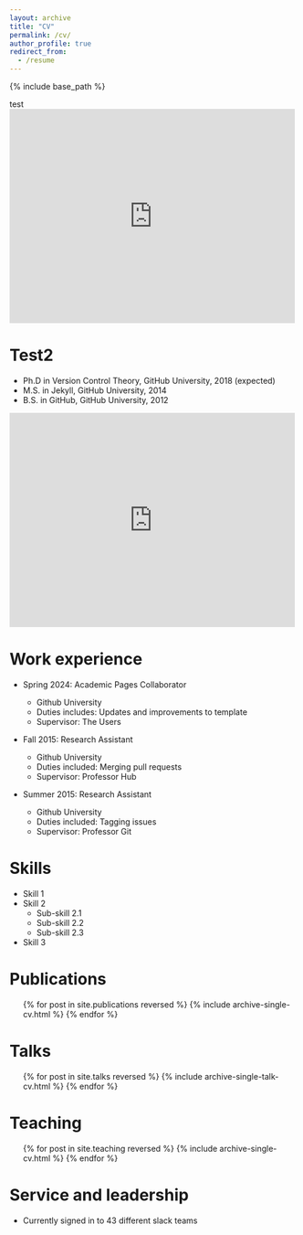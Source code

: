 ```yaml
---
layout: archive
title: "CV"
permalink: /cv/
author_profile: true
redirect_from:
  - /resume
---
```


{% include base_path %}

test
<embed src="https://drive.google.com/viewerng/viewer?embedded=true&url=https://camerontracy.github.io/files/CV_16_Feb_24.pdf" width="500" height="375">

Test2
======
* Ph.D in Version Control Theory, GitHub University, 2018 (expected)
* M.S. in Jekyll, GitHub University, 2014
* B.S. in GitHub, GitHub University, 2012
<embed src="https://drive.google.com/viewerng/viewer?embedded=true&url=https://camerontracy.github.io/files/CV_16_Feb_24.pdf" width="500" height="375">

Work experience
======
* Spring 2024: Academic Pages Collaborator
  * Github University
  * Duties includes: Updates and improvements to template
  * Supervisor: The Users

* Fall 2015: Research Assistant
  * Github University
  * Duties included: Merging pull requests
  * Supervisor: Professor Hub

* Summer 2015: Research Assistant
  * Github University
  * Duties included: Tagging issues
  * Supervisor: Professor Git
  
Skills
======
* Skill 1
* Skill 2
  * Sub-skill 2.1
  * Sub-skill 2.2
  * Sub-skill 2.3
* Skill 3

Publications
======
  <ul>{% for post in site.publications reversed %}
    {% include archive-single-cv.html %}
  {% endfor %}</ul>
  
Talks
======
  <ul>{% for post in site.talks reversed %}
    {% include archive-single-talk-cv.html  %}
  {% endfor %}</ul>
  
Teaching
======
  <ul>{% for post in site.teaching reversed %}
    {% include archive-single-cv.html %}
  {% endfor %}</ul>
  
Service and leadership
======
* Currently signed in to 43 different slack teams
